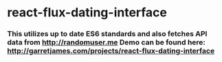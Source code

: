 # react-flux-dating-interface
### This utilizes up to date ES6 standards and also fetches API data from http://randomuser.me Demo can be found here: http://garretjames.com/projects/react-flux-dating-interface
